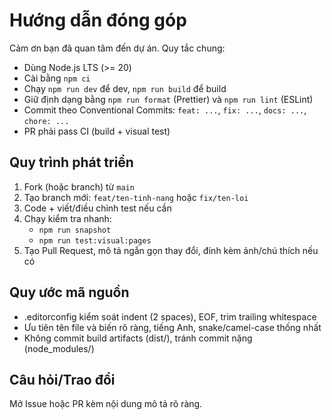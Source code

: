 # Hướng dẫn đóng góp

Cảm ơn bạn đã quan tâm đến dự án. Quy tắc chung:

- Dùng Node.js LTS (>= 20)
- Cài bằng `npm ci`
- Chạy `npm run dev` để dev, `npm run build` để build
- Giữ định dạng bằng `npm run format` (Prettier) và `npm run lint` (ESLint)
- Commit theo Conventional Commits: `feat: ...`, `fix: ...`, `docs: ...`, `chore: ...`
- PR phải pass CI (build + visual test)

## Quy trình phát triển

1. Fork (hoặc branch) từ `main`
2. Tạo branch mới: `feat/ten-tinh-nang` hoặc `fix/ten-loi`
3. Code + viết/điều chỉnh test nếu cần
4. Chạy kiểm tra nhanh:
   - `npm run snapshot`
   - `npm run test:visual:pages`
5. Tạo Pull Request, mô tả ngắn gọn thay đổi, đính kèm ảnh/chú thích nếu có

## Quy ước mã nguồn

- .editorconfig kiểm soát indent (2 spaces), EOF, trim trailing whitespace
- Ưu tiên tên file và biến rõ ràng, tiếng Anh, snake/camel-case thống nhất
- Không commit build artifacts (dist/), tránh commit nặng (node_modules/)

## Câu hỏi/Trao đổi

Mở Issue hoặc PR kèm nội dung mô tả rõ ràng.
